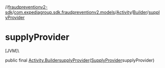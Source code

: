 //[fraudpreventionv2-sdk](../../../../index.md)/[com.expediagroup.sdk.fraudpreventionv2.models](../../index.md)/[Activity](../index.md)/[Builder](index.md)/[supplyProvider](supply-provider.md)

# supplyProvider

[JVM]\

public final [Activity.Builder](index.md)[supplyProvider](supply-provider.md)([SupplyProvider](../../-supply-provider/index.md)supplyProvider)
